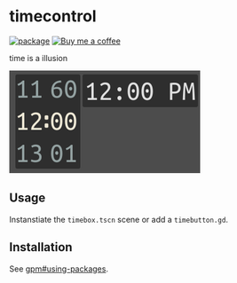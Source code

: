 # timecontrol

[![package](https://img.shields.io/npm/v/@bendn/timecontrol?label=version&style=for-the-badge)](https://www.npmjs.com/package/@bendn/timecontrol)
<a href='https://ko-fi.com/bendn' title='Buy me a coffee' target='_blank'><img height='28' src='https://storage.ko-fi.com/cdn/brandasset/kofi_button_red.png' alt='Buy me a coffee'> </a>

time is a illusion

[![image](https://raw.githubusercontent.com/bend-n/timecontrol/main/.github/image.png)](_blank "Picture!")

## Usage

Instanstiate the `timebox.tscn` scene or add a `timebutton.gd`.

## Installation

See [gpm#using-packages](https://github.com/godot-package-manager#using-packages-quickstart).
